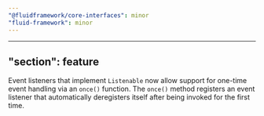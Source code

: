 ```yaml
---
"@fluidframework/core-interfaces": minor
"fluid-framework": minor
---
```

---
"section": feature
---


Event listeners that implement `Listenable` now allow support for one-time event handling via an `once()` function. The `once()` method registers an event listener that automatically deregisters itself after being invoked for the first time.
